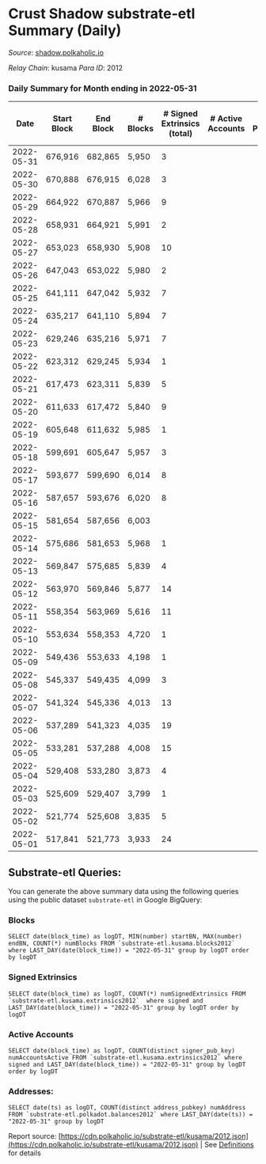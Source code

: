 # Crust Shadow substrate-etl Summary (Daily)

_Source_: [shadow.polkaholic.io](https://shadow.polkaholic.io)

*Relay Chain*: kusama
*Para ID*: 2012



### Daily Summary for Month ending in 2022-05-31


| Date | Start Block | End Block | # Blocks | # Signed Extrinsics (total) | # Active Accounts | # Passive | # New | # Addresses with Balances | # Events | # Transfers | # XCM Transfers In | # XCM Transfers Out |
| ---- | ----------- | --------- | -------- | --------------------------- | ----------------- | --------- | ----- | ------------------------- | -------- | ----------- | ------------------ | ------------------- |
| 2022-05-31 | 676,916 | 682,865 | 5,950  | 3 |  |  |  | 1,408 | 11,931 | 1 ($0.23) | 3 ($0.26) | 1 ($0.01) |
| 2022-05-30 | 670,888 | 676,915 | 6,028  | 3 |  |  |  | 1,406 | 12,133 | 1 ($530.33) | 11 ($3,963.09) | 2 ($3.61) |
| 2022-05-29 | 664,922 | 670,887 | 5,966  | 9 |  |  |  | 1,397 | 12,056 | 4 ($6,989.83) | 16 ($8,740.98) | 5 ($1,386.43) |
| 2022-05-28 | 658,931 | 664,921 | 5,991  | 2 |  |  |  | 1,390 | 12,004 | 1 ($414.72) | 2 ($99.24) |   |
| 2022-05-27 | 653,023 | 658,930 | 5,908  | 10 |  |  |  | 1,389 | 11,898 | 5 ($2,688.80) |   | 5 ($2,688.79) |
| 2022-05-26 | 647,043 | 653,022 | 5,980  | 2 |  |  |  | 1,389 | 11,979 |   |   | 2 ($10.05) |
| 2022-05-25 | 641,111 | 647,042 | 5,932  | 7 |  |  |  | 1,389 | 11,923 |   | 1 ($0.01) | 3 ($5.24) |
| 2022-05-24 | 635,217 | 641,110 | 5,894  | 7 |  |  |  | 1,388 | 11,854 |   | 2 ($0.009) | 7 ($49.53) |
| 2022-05-23 | 629,246 | 635,216 | 5,971  | 7 |  |  |  | 1,387 | 11,999 | 5 ($4,819.41) |   | 2 ($4,839.65) |
| 2022-05-22 | 623,312 | 629,245 | 5,934  | 1 |  |  |  | 1,383 | 11,877 |   |   | 1 ($2.85) |
| 2022-05-21 | 617,473 | 623,311 | 5,839  | 5 |  |  |  | 1,383 | 11,715 |   | 1 ($137.22) | 3 ($41.16) |
| 2022-05-20 | 611,633 | 617,472 | 5,840  | 9 |  |  |  | 1,383 | 11,744 | 8 ($233.28) |   | 1 ($49.52) |
| 2022-05-19 | 605,648 | 611,632 | 5,985  | 1 |  |  |  | 1,376 | 11,987 | 1 ($686.12) | 2 ($9.99) |   |
| 2022-05-18 | 599,691 | 605,647 | 5,957  | 3 |  |  |  | 1,375 | 11,950 | 1 ($712.01) | 1 ($1.21) | 2 ($8.20) |
| 2022-05-17 | 593,677 | 599,690 | 6,014  | 8 |  |  |  | 1,373 | 14,665 | 1,293 ($85,540.36) |   | 3 ($12.80) |
| 2022-05-16 | 587,657 | 593,676 | 6,020  | 8 |  |  |  | 1,373 | 12,081 | 2 ($0.14) |   | 1 ($0.71) |
| 2022-05-15 | 581,654 | 587,656 | 6,003  |  |  |  |  | 1,372 | 12,008 |   |   |   |
| 2022-05-14 | 575,686 | 581,653 | 5,968  | 1 |  |  |  | 1,372 | 11,942 |   |   |   |
| 2022-05-13 | 569,847 | 575,685 | 5,839  | 4 |  |  |  | 1,372 | 11,708 |   |   | 3 ($47.02) |
| 2022-05-12 | 563,970 | 569,846 | 5,877  | 14 |  |  |  | 1,372 | 11,846 |   |   | 2 ($167.24) |
| 2022-05-11 | 558,354 | 563,969 | 5,616  | 11 |  |  |  | 1,372 | 11,309 | 3 ($167.68) | 2 ($1,736.25) | 2 ($175.93) |
| 2022-05-10 | 553,634 | 558,353 | 4,720  | 1 |  |  |  | 1,371 | 9,453 |   | 1 ($2.59) | 1 ($307.31) |
| 2022-05-09 | 549,436 | 553,633 | 4,198  | 1 |  |  |  | 1,371 | 8,410 |   | 1 ($0.14) | 1 ($4.19) |
| 2022-05-08 | 545,337 | 549,435 | 4,099  | 3 |  |  |  | 1,370 | 8,218 | 1 ($1.43) |   | 1 ($9.32) |
| 2022-05-07 | 541,324 | 545,336 | 4,013  | 13 |  |  |  | 1,369 | 8,113 | 3 ($6,323.75) | 1 ($0.32) | 4 ($6,412.61) |
| 2022-05-06 | 537,289 | 541,323 | 4,035  | 19 |  |  |  | 1,369 | 8,175 | 2 ($21,077.40) | 1 ($45.65) | 1 ($83.15) |
| 2022-05-05 | 533,281 | 537,288 | 4,008  | 15 |  |  |  | 1,368 | 8,108 | 2 ($4.47) | 3 ($1.63) | 1 ($19.19) |
| 2022-05-04 | 529,408 | 533,280 | 3,873  | 4 |  |  |  | 1,366 | 7,792 |   | 3 ($57.33) | 4 ($13,184.01) |
| 2022-05-03 | 525,609 | 529,407 | 3,799  | 1 |  |  |  | 1,364 | 7,604 |   |   |   |
| 2022-05-02 | 521,774 | 525,608 | 3,835  | 5 |  |  |  | 1,364 | 7,705 | 1 ($82,773.60) |   | 2 ($82,785.32) |
| 2022-05-01 | 517,841 | 521,773 | 3,933  | 24 |  |  |  | 1,364 | 8,036 | 7 ($31,989.10) | 1 ($11.00) | 7 ($30,402.50) |

## Substrate-etl Queries:
You can generate the above summary data using the following queries using the public dataset `substrate-etl` in Google BigQuery:


### Blocks
```
SELECT date(block_time) as logDT, MIN(number) startBN, MAX(number) endBN, COUNT(*) numBlocks FROM `substrate-etl.kusama.blocks2012`  where LAST_DAY(date(block_time)) = "2022-05-31" group by logDT order by logDT
```


### Signed Extrinsics
```
SELECT date(block_time) as logDT, COUNT(*) numSignedExtrinsics FROM `substrate-etl.kusama.extrinsics2012`  where signed and LAST_DAY(date(block_time)) = "2022-05-31" group by logDT order by logDT
```


### Active Accounts
```
SELECT date(block_time) as logDT, COUNT(distinct signer_pub_key) numAccountsActive FROM `substrate-etl.kusama.extrinsics2012` where signed and LAST_DAY(date(block_time)) = "2022-05-31" group by logDT order by logDT
```


### Addresses:
```
SELECT date(ts) as logDT, COUNT(distinct address_pubkey) numAddress FROM `substrate-etl.polkadot.balances2012` where LAST_DAY(date(ts)) = "2022-05-31" group by logDT
```



Report source: [https://cdn.polkaholic.io/substrate-etl/kusama/2012.json](https://cdn.polkaholic.io/substrate-etl/kusama/2012.json) | See [Definitions](/DEFINITIONS.md) for details
